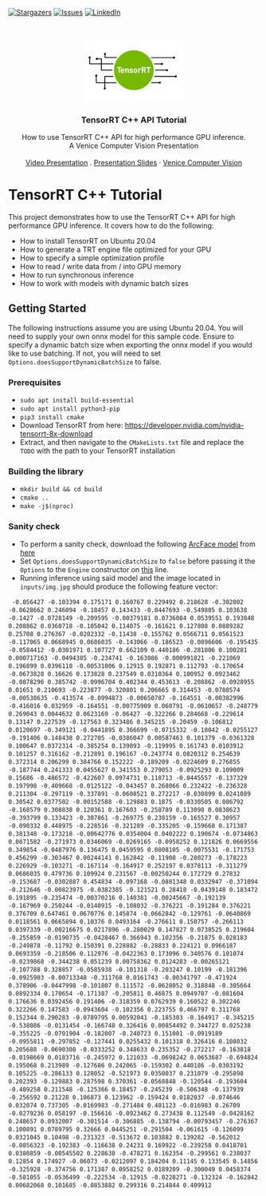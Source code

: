 [![Stargazers][stars-shield]][stars-url]
[![Issues][issues-shield]][issues-url]
[![LinkedIn][linkedin-shield]][linkedin-url]



<!-- PROJECT LOGO -->
<br />
<p align="center">
  <a href="https://github.com/cyrusbehr/tensorrt-cpp-api">
    <img width="40%" src="images/logo.png" alt="logo">
  </a>

  <h3 align="center">TensorRT C++ API Tutorial</h3>

  <p align="center">
    How to use TensorRT C++ API for high performance GPU inference.
    <br />
    A Venice Computer Vision Presentation
    <br />
    <br />
    <a href="https://www.youtube.com/watch?v=kPJ9uDduxOs">Video Presentation</a>
    .
    <a href="https://docs.google.com/presentation/d/1vOw4fCzCbD-jJZCE3cjsOUq83UGlLA4g/edit?usp=share_link&ouid=110822293658782092853&rtpof=true&sd=true">Presentation Slides</a>
    <!-- <a href="https://social.trueface.ai/34gcD2q">Blog Post</a> -->
    ·
    <a href="https://venicecomputervision.com/">Venice Computer Vision</a>
  </p>
</p>

# TensorRT C++ Tutorial
This project demonstrates how to use the TensorRT C++ API for high performance GPU inference. It covers how to do the following:
- How to install TensorRT on Ubuntu 20.04
- How to generate a TRT engine file optimized for your GPU
- How to specify a simple optimization profile
- How to read / write data from / into GPU memory
- How to run synchronous inference
- How to work with models with dynamic batch sizes

## Getting Started
The following instructions assume you are using Ubuntu 20.04.
You will need to supply your own onnx model for this sample code. Ensure to specify a dynamic batch size when exporting the onnx model if you would like to use batching. If not, you will need to set `Options.doesSupportDynamicBatchSize` to false.

### Prerequisites
- `sudo apt install build-essential`
- `sudo apt install python3-pip`
- `pip3 install cmake`
- Download TensorRT from here: https://developer.nvidia.com/nvidia-tensorrt-8x-download
- Extract, and then navigate to the `CMakeLists.txt` file and replace the `TODO` with the path to your TensorRT installation

### Building the library
- `mkdir build && cd build`
- `cmake ..`
- `make -j$(nproc)`

### Sanity check
- To perform a sanity check, download the following [ArcFace model](https://github.com/onnx/models/tree/main/vision/body_analysis/arcface) from [here](https://github.com/onnx/models/blob/main/vision/body_analysis/arcface/model/arcfaceresnet100-8.onnx)
- Set `Options.doesSupportDynamicBatchSize` to `false` before passing it the `Options` to the `Engine` constructor on [this](https://github.com/cyrusbehr/tensorrt-cpp-api/blob/003b72ba032d40afee241adeb7ebe7ca1ea685ca/src/main.cpp#L12) line.
- Running inference using said model and the image located in `inputs/img.jpg` should produce the following feature vector:
```text
 -0.056427 -0.103394 0.175171 0.160767 0.229492 0.218628 -0.302002 -0.0628662 0.246094 -0.18457 0.143433 -0.0447693 -0.549805 0.103638 -0.1427 -0.0728149 -0.209595 -0.00379181 0.0736084 0.0539551 0.193848 0.208862 0.0360718 -0.105042 0.114075 -0.161621 0.127808 0.0889282 0.25708 0.276367 -0.0202332 -0.11438 -0.155762 0.0566711 0.0561523 -0.117065 0.0668945 0.0686035 -0.143066 -0.186523 -0.0896606 -0.195435 -0.0584412 -0.0301971 0.107727 0.662109 0.440186 -0.281006 0.100281 0.000717163 -0.0494385 -0.234741 -0.163086 -0.000991821 -0.221069 0.196899 0.0396118 -0.00531006 0.12915 0.192871 0.112793 -0.170654 -0.0673828 0.16626 0.173828 0.237549 0.0310364 0.100952 0.0923462 -0.0878296 0.385742 -0.0996704 0.402344 0.453613 -0.208862 -0.0928955 0.01651 0.210693 -0.223877 -0.320801 0.206665 0.314453 -0.0788574 -0.00538635 -0.413574 -0.0994873 -0.00650787 -0.164551 -0.00382996 -0.416016 0.032959 -0.164551 -0.00775909 0.060791 -0.0610657 -0.248779 0.269043 0.0044632 0.0623169 -0.06427 -0.322266 0.284668 -0.229614 0.13147 0.227539 -0.127563 0.323486 0.345215 -0.20459 -0.106812 0.0120697 -0.349121 -0.0441895 0.366699 -0.0715332 -0.18042 -0.0255127 -0.191406 0.148438 0.272705 -0.0386047 0.00587463 0.101379 -0.0361328 0.100647 0.0372314 -0.385254 0.139893 -0.119995 0.161743 0.0103912 0.101257 0.316162 -0.212891 0.196167 -0.243774 0.0820312 0.254639 0.372314 0.206299 0.384766 0.152222 -0.189209 -0.0224609 0.276855 -0.187744 0.241333 0.0455627 0.341553 0.279053 -0.0925293 0.109009 0.15686 -0.486572 -0.422607 0.0974731 0.118713 -0.0445557 -0.137329 0.197998 -0.409668 -0.0125122 -0.043457 0.268066 0.232422 -0.236328 0.211304 -0.297119 -0.337891 -0.0608521 0.272217 -0.030899 0.0241089 0.30542 0.0377502 -0.00152588 -0.129883 0.1875 -0.0330505 0.086792 -0.168579 0.308838 0.120361 0.167603 -0.258789 0.113098 0.0838623 -0.393799 0.133423 -0.307861 -0.269775 0.238159 -0.165527 0.30957 -0.090332 0.448975 -0.228516 -0.321289 -0.335205 -0.159668 0.171387 0.381348 -0.173218 -0.00642776 0.0354004 0.0402222 0.190674 -0.0734863 0.0871582 -0.271973 0.0346069 -0.0269165 -0.0958252 0.121826 0.0669556 0.349854 -0.0487976 0.136475 0.0459595 0.0808105 -0.0075531 -0.171753 0.456299 -0.303467 0.00244141 0.162842 -0.11908 -0.280273 -0.178223 0.226929 -0.103271 -0.167114 -0.164917 0.252197 0.0378113 -0.311279 0.0686035 0.479736 0.109924 0.231567 -0.00250244 0.172729 0.27832 -0.153687 -0.0302887 0.454834 -0.097168 -0.0881348 0.0332947 -0.371094 -0.212646 -0.00823975 -0.0382385 -0.121521 0.28418 -0.0439148 0.183472 0.191895 -0.235474 -0.00370216 0.140381 -0.00245667 -0.192139 -0.167969 0.250244 -0.0140915 -0.108032 -0.376221 -0.191284 0.376221 0.376709 0.647461 0.0670776 0.145874 -0.0662842 -0.129761 -0.0640869 0.0118561 0.0665894 0.10376 0.0493164 -0.276611 0.150757 -0.266113 0.0397339 -0.00216675 0.0217896 -0.280029 0.147827 0.0738525 0.219604 -0.255859 -0.0190735 -0.0428467 0.366943 0.102356 -0.21875 0.028183 -0.249878 -0.11792 0.150391 0.228882 -0.28833 0.224121 0.0966187 0.0693359 -0.218506 0.112976 -0.0422363 0.173096 0.340576 0.101074 -0.0239868 -0.344238 0.051239 0.00758362 0.0124283 -0.00265121 -0.107788 0.328857 -0.0585938 -0.101318 -0.203247 0.10199 -0.181396 -0.0925903 -0.00713348 -0.311768 0.0161743 -0.00341797 -0.471924 0.378906 -0.0447998 -0.101807 0.111572 -0.0628052 0.318848 -0.305664 0.0892334 0.170654 -0.171387 -0.205811 0.46875 0.0949707 -0.081604 0.176636 0.0392456 0.191406 -0.318359 0.0762939 0.160522 0.302246 0.322266 0.147583 -0.0943604 -0.102356 0.223755 0.466797 0.311768 0.152344 0.290283 -0.0789795 0.00592041 -0.185303 -0.164917 -0.345215 -0.538086 -0.0131454 -0.166748 0.326416 0.00854492 0.344727 0.025238 -0.355225 -0.0701904 -0.182007 -0.240723 0.151001 -0.0919189 -0.0955811 -0.297852 -0.127441 0.0255432 0.101318 0.326416 0.108032 0.205688 -0.0690308 -0.0333252 0.348633 0.235352 -0.272217 -0.163818 -0.0198669 0.0183716 -0.245972 0.121033 -0.0698242 0.0653687 -0.694824 0.195068 0.213989 -0.127686 0.242065 -0.159302 0.440186 -0.0303192 0.105225 -0.286133 0.128052 -0.521973 0.0350037 0.231079 -0.295898 0.202393 -0.129883 0.287598 0.370361 -0.0568848 -0.120544 -0.193604 -0.489258 0.211548 -0.125366 0.18457 -0.245239 -0.506348 -0.137939 -0.256592 0.21228 0.106873 0.123962 -0.159424 0.0182037 -0.074646 0.032074 0.737305 -0.0169983 -0.271484 0.401123 -0.016983 0.26709 -0.0279236 0.058197 -0.156616 -0.0923462 0.273438 0.112549 -0.0428162 0.248657 0.0932007 -0.301514 -0.306885 -0.138794 -0.00793457 -0.276367 0.100891 0.0789795 0.32666 0.0445251 -0.291504 -0.061615 -0.126099 0.0321045 0.10498 -0.231323 -0.513672 0.103882 0.139282 -0.562012 -0.0856323 -0.192383 -0.116638 0.24231 0.169922 -0.239258 0.0418701 0.0380859 -0.00545502 0.228638 -0.478271 0.162354 -0.299561 0.238037 0.12854 0.174927 -0.06073 -0.0212097 0.184204 0.11145 0.133545 0.14856 -0.325928 -0.374756 0.171387 0.0958252 0.0189209 -0.300049 0.0458374 -0.581055 -0.0536499 -0.222534 -0.12915 -0.0228271 -0.132324 -0.162842 0.00682068 0.101685 -0.0853882 0.299316 0.214844 0.409912
```

<!-- MARKDOWN LINKS & IMAGES -->
<!-- https://www.markdownguide.org/basic-syntax/#reference-style-links -->
[stars-shield]: https://img.shields.io/github/stars/cyrusbehr/tensorrt-cpp-api.svg?style=flat-square
[stars-url]: https://github.com/cyrusbehr/tensorrt-cpp-api/stargazers
[issues-shield]: https://img.shields.io/github/issues/cyrusbehr/tensorrt-cpp-api.svg?style=flat-square
[issues-url]: https://github.com/cyrusbehr/tensorrt-cpp-api/issues
[linkedin-shield]: https://img.shields.io/badge/-LinkedIn-black.svg?style=flat-square&logo=linkedin&colorB=555
[linkedin-url]: https://linkedin.com/in/cyrus-behroozi/
